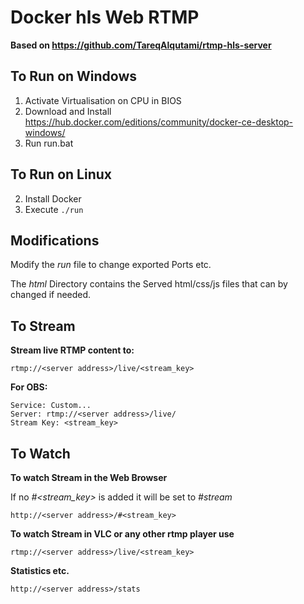 # Docker hls Web RTMP

**Based on https://github.com/TareqAlqutami/rtmp-hls-server**

## To Run on Windows
1. Activate Virtualisation on CPU in BIOS
2. Download and  Install https://hub.docker.com/editions/community/docker-ce-desktop-windows/
3. Run run.bat

## To Run on Linux
2. Install Docker
3. Execute ```./run```

## Modifications

Modify the *run* file to change exported Ports etc. 

The *html* Directory contains the Served html/css/js files that can by changed if needed.

## To Stream

**Stream live RTMP content to:**
```
rtmp://<server address>/live/<stream_key>
```

**For OBS:**
```
Service: Custom...
Server: rtmp://<server address>/live/
Stream Key: <stream_key>
```

## To Watch

**To watch Stream in the Web Browser**

If no *#<stream_key>* is added it will be set to *#stream*
```
http://<server address>/#<stream_key>
```

**To watch Stream in VLC or any other rtmp player use**
```
rtmp://<server address>/live/<stream_key>
```

**Statistics etc.**
```
http://<server address>/stats
```